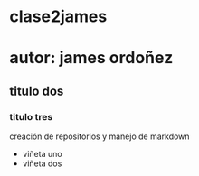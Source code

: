 # clase2james
# autor: james ordoñez
## titulo dos
### titulo tres
creación de  repositorios  y manejo de  markdown
- viñeta uno
- viñeta dos
